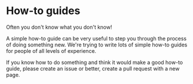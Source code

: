 # How-to guides

Often you don't know what you don't know!

A simple how-to guide can be very useful to step you through the process of
doing something new. We're trying to write lots of simple how-to guides for
people of all levels of experience.

If you know how to do something and think it would make a good how-to guide,
please create an issue or better, create a pull request with a new page.

